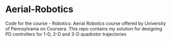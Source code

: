 # Aerial-Robotics
Code for the course - Robotics: Aerial Robotics course offered by University of Pennsylvania on Coursera.
This repo contains my solution for designing PD controllers for 1-D, 2-D and 3-D quadrotor trajectories 

